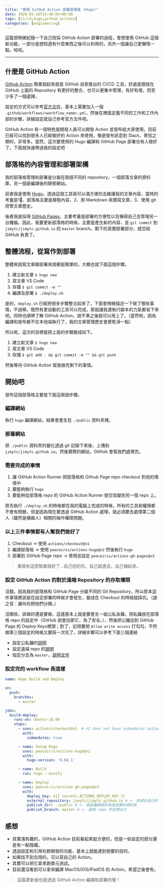 ```yaml
---
title: "使用 GitHub Action 部署部落格 (Hugo)"
date: 2020-02-16T15:48:03+08:00
tags: [ci/cd,hugo,github actions]
categories: [engineering]
---
```


這篇想稍微紀錄一下自己改採 GitHub Action 部署的過程，會想使用 GitHub 這個新功能，一部分是想知道有什麼東西之後可以利用的，另外一個讓自己更懶惰一點。哈哈。

---

## 什麼是 GitHub Action

[Github Action](https://help.github.com/en/actions) 簡單說起來就是 GitHub 自家推出的 CI/CD 工具，好處是跟放在 GitHub 上面的 Repository 有更好的整合，也可以更集中管理，有好有壞，但至少多了一個選擇。

設定的方式可以參考[官方文件](https://help.github.com/en/actions/configuring-and-managing-workflows/configuring-a-workflow)，基本上需要加入一個 `.github/workflows/<workflow_name>.yml`，然後在裡面定義不同的工作和工作內部的步驟，詳細設定就自己參考官方文件吧。

GitHub Action 有一個特色是開發人員可以開發 Action 並發布給大家使用，目前已經可以找到很多人已經做好的 Action 來使用，像是發布訊息到 Slack，寄信之類的，非常多。當然，這次要使用的 Hugo 編譯和 GitHub Page 部署也有人做好了。下面就快速帶過我的設定吧


## 部落格的內容管理和部署架構

我的部落格管理和部署是分屬在兩個不同的 repository，一個部落文章的資料庫，另一個是編譯後的靜態網站。

前者我是使用 [Hugo](https://gohugo.io/)，透過這個工具我可以滿方便的去維護我的文章內容，當時的考量是1、部落格主要是靜態內容，2、用 Markdown 來撰寫文章，3、使用 git 控管文章歷史。

後者我是採用 [GitHub Pages](https://help.github.com/en/github/working-with-github-pages/about-github-pages)，主要考量是部署的方便性以及懶得自己去管理另一台機器。因此，我要更新部落格的時候，主要是產生新的內容，並 `git commit` 到 `jimytc/jimytc.github.io` 的 `master` branch。剩下的真實部署部分，就交給 GitHub 負責了。

## 整體流程，從寫作到部署

整體來說寫文章跟部署來說都挺簡單的，大概也就下面這個步驟。

1. 建立新文章 ```$ hugo new```
2. 寫文章 VS Code
3. 存擋 ```$ git commit -m ""```
4. 編譯及部署 ```$ ./deploy.sh```

是的，`deploy.sh` 已經把很多步驟整合起來了，下面會稍微描述一下做了哪些事情。不過嘛，既然有更自動的工具可以完成，那就讓我連執行腳本的力氣都省下來吧。同時也順帶了解 GitHub Action，說不準之後就可以用上了。（當然啦，因為編譯和發布都不在本地端執行了，我的文章管理歷史會更乾淨一點）

所以呢，這次的目標是把上面的步驟變成如下。

1. 建立新文章 ```$ hugo new```
2. 寫文章 VS Code
3. 存擋 ```$ git add . && git commit -m "" && git push```

然後等待 GitHub Action 幫我做完剩下的事情。

## 開始吧

發布這個部落格主要是下面這兩個步驟。

### 編譯網站

執行 `hugo` 編譯網站，結果會產生在 `./public` 資料夾裡。

### 部署網站

把 `./public` 資料夾的變化透過 git 記錄下來後，上傳到 `jimytc/jimytc.github.io`。然後實際的網站，GitHub 會幫我們處理完。

### 需要完成的事情

1. 讓 GitHub Action Runner 把部落格和 Github Page repo checkout 到他的環境中
2. 要能夠執行 `hugo`
3. 要能夠從部落格 repo 的 GitHub Action Runner 提交改變到另一個 repo 上。

原先執行 `./deploy.sh` 的時候都在我的電腦上完成的時候，所有的工具和權限都不會有問題，但是因為現在要透過 GitHub Action 處理，就必須要去處理第二個人（雖然是機器人）相關的操作權限問題。

### 以上三件事情都有人幫我們做好了

1. Checkout -> 使用 `actions/checkout@v1`
2. 編譯部落格 -> 使用 `peaceiris/actions-hugo@v2` 然後執行 `hugo`
3. 部署到 GitHub Page repo -> 使用並設定 `peaceiris/actions-gh-pages@v3`

> 事情有這麼簡單就好了...自己挖的坑，自己跳進去，自己補起來。

### 設定 GitHub Action 的對於遠端 Repository 的存取權限

沒錯，因為我的部落格和 GitHub Page 分屬不同的 Git Repository，所以原本這件事情應該是在設定部署的時候才會發生，變成在 Checkout 的時候就踩坑。（謎之音：誰叫你把他們分開。）

沒關係，該做的還是要做，這邊基本上就是要產生一組公私金鑰，把私鑰放在部落格 repo 的設定中（GitHub 說會加密它，為了安全。），然後把公鑰加到 GitHub Page 的 Deploy Keys裡頭；對了，記得要把 `Allow write access` 打勾勾，不然做第三個設定的時候又要踩一次坑了。詳細步驟可以參考下面三個連結

* 設定公私鑰的[說明](https://github.com/peaceiris/actions-gh-pages#1-add-ssh-deploy-key
)
* 設定遠端 repo 的[說明](https://github.com/peaceiris/actions-gh-pages#%EF%B8%8F-deploy-to-external-repository)
* 指定分支為 `master`，[說明文件](https://github.com/peaceiris/actions-gh-pages#%EF%B8%8F-repository-type---user-and-organization)

### 設定完的 workflow 長這樣

```yaml
name: Hugo Build and Deploy

on:
  push:
    branches:
      - master

jobs:
  build-deploy:
    runs-on: ubuntu-18.04
    steps:
      - uses: actions/checkout@v1  # v2 does not have submodules option now
        with:
          submodules: true

      - name: Setup Hugo
        uses: peaceiris/actions-hugo@v2
        with:
          hugo-version: '0.64.1'

      - name: Build
        run: hugo --minify

      - name: Deploy
        uses: peaceiris/actions-gh-pages@v3
        with:
          deploy_key: ${{ secrets.ACTIONS_DEPLOY_KEY }}
          external_repository: jimytc/jimytc.github.io # <- 改成你自己的 user github page
          publish_dir: ./public # <- 指定編譯後的成品放置的資料夾
          publish_branch: master # <- 遠端 repo 的目標分之
```

## 感想

* 其實滿有趣的，GitHub Action 目前看起來挺方便的，但是一些設定的部分還是有一點隱藏。
* 透過設定和引用社群開發的功能，基本上就能達到想要的目的。
* 如果找不到合用的，可以寫自己的 Action。
* 其實可以把它拿來跑單元測試。
* 目前還沒看到可以拿來編譯 MacOS/iOS/iPadOS 的 Action，希望之後會有。


> 這篇更新後也是透過 GitHub Action 編譯和部署的喔！